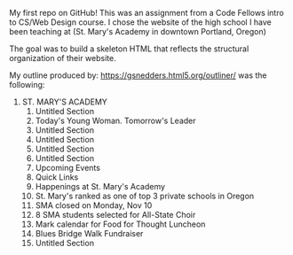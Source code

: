 My first repo on GitHub!
This was an assignment from a Code Fellows intro to CS/Web Design course.  I chose the website of the high school I have been teaching at (St. Mary's Academy in downtown Portland, Oregon)

The goal was to build a skeleton HTML that reflects the structural organization of their website.

My outline produced by: https://gsnedders.html5.org/outliner/   was the following:

1. ST. MARY'S ACADEMY
    1. Untitled Section
    2. Today's Young Woman. Tomorrow's Leader
    3. Untitled Section
    4. Untitled Section
      1. Untitled Section
      2. Untitled Section
      3. Upcoming Events
      4. Quick Links
    5. Happenings at St. Mary's Academy
      1. St. Mary's ranked as one of top 3 private schools in Oregon
      2. SMA closed on Monday, Nov 10
      3. 8 SMA students selected for All-State Choir
      4. Mark calendar for Food for Thought Luncheon
      5. Blues Bridge Walk Fundraiser
    6. Untitled Section

